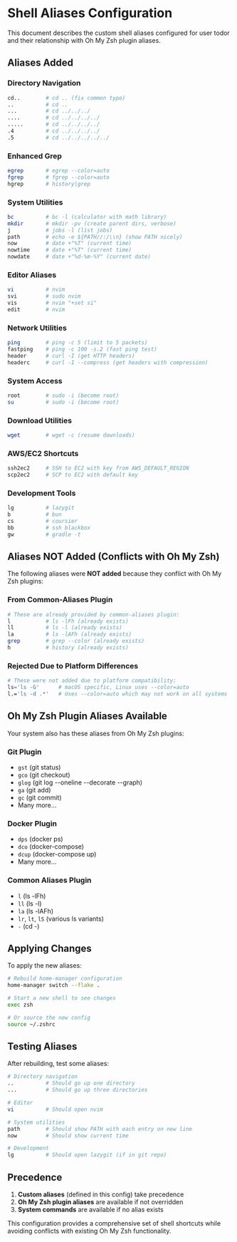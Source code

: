 # Shell Aliases Configuration

This document describes the custom shell aliases configured for user todor and their relationship with Oh My Zsh plugin aliases.

## Aliases Added

### Directory Navigation
```bash
cd..        # cd .. (fix common typo)
..          # cd ..
...         # cd ../../../
....        # cd ../../../../
.....       # cd ../../../../
.4          # cd ../../../../
.5          # cd ../../../../../
```

### Enhanced Grep
```bash
egrep       # egrep --color=auto
fgrep       # fgrep --color=auto
hgrep       # history|grep
```

### System Utilities
```bash
bc          # bc -l (calculator with math library)
mkdir       # mkdir -pv (create parent dirs, verbose)
j           # jobs -l (list jobs)
path        # echo -e ${PATH//:/\\n} (show PATH nicely)
now         # date +"%T" (current time)
nowtime     # date +"%T" (current time)
nowdate     # date +"%d-%m-%Y" (current date)
```

### Editor Aliases
```bash
vi          # nvim
svi         # sudo nvim
vis         # nvim "+set si"
edit        # nvim
```

### Network Utilities
```bash
ping        # ping -c 5 (limit to 5 packets)
fastping    # ping -c 100 -s.2 (fast ping test)
header      # curl -I (get HTTP headers)
headerc     # curl -I --compress (get headers with compression)
```

### System Access
```bash
root        # sudo -i (become root)
su          # sudo -i (become root)
```

### Download Utilities
```bash
wget        # wget -c (resume downloads)
```

### AWS/EC2 Shortcuts
```bash
ssh2ec2     # SSH to EC2 with key from AWS_DEFAULT_REGION
scp2ec2     # SCP to EC2 with default key
```

### Development Tools
```bash
lg          # lazygit
b           # bun
cs          # coursier
bb          # ssh blackbox
gw          # gradle -t
```

## Aliases NOT Added (Conflicts with Oh My Zsh)

The following aliases were **NOT added** because they conflict with Oh My Zsh plugins:

### From Common-Aliases Plugin
```bash
# These are already provided by common-aliases plugin:
l           # ls -lFh (already exists)
ll          # ls -l (already exists)
la          # ls -lAFh (already exists)
grep        # grep --color (already exists)
h           # history (already exists)
```

### Rejected Due to Platform Differences
```bash
# These were not added due to platform compatibility:
ls='ls -G'      # macOS specific, Linux uses --color=auto
l.='ls -d .*'   # Uses --color=auto which may not work on all systems
```

## Oh My Zsh Plugin Aliases Available

Your system also has these aliases from Oh My Zsh plugins:

### Git Plugin
- `gst` (git status)
- `gco` (git checkout)
- `glog` (git log --oneline --decorate --graph)
- `ga` (git add)
- `gc` (git commit)
- Many more...

### Docker Plugin
- `dps` (docker ps)
- `dco` (docker-compose)
- `dcup` (docker-compose up)
- Many more...

### Common Aliases Plugin
- `l` (ls -lFh)
- `ll` (ls -l)
- `la` (ls -lAFh)
- `lr`, `lt`, `lS` (various ls variants)
- `-` (cd -)

## Applying Changes

To apply the new aliases:

```bash
# Rebuild home-manager configuration
home-manager switch --flake .

# Start a new shell to see changes
exec zsh

# Or source the new config
source ~/.zshrc
```

## Testing Aliases

After rebuilding, test some aliases:

```bash
# Directory navigation
..          # Should go up one directory
...         # Should go up three directories

# Editor
vi          # Should open nvim

# System utilities
path        # Should show PATH with each entry on new line
now         # Should show current time

# Development
lg          # Should open lazygit (if in git repo)
```

## Precedence

1. **Custom aliases** (defined in this config) take precedence
2. **Oh My Zsh plugin aliases** are available if not overridden
3. **System commands** are available if no alias exists

This configuration provides a comprehensive set of shell shortcuts while avoiding conflicts with existing Oh My Zsh functionality.